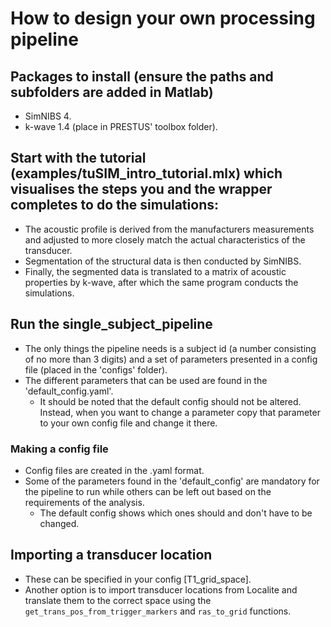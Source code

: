 # How to design your own processing pipeline
## Packages to install (ensure the paths and subfolders are added in Matlab)
- SimNIBS 4.
- k-wave 1.4 (place in PRESTUS' toolbox folder).

## Start with the tutorial (examples/tuSIM_intro_tutorial.mlx) which visualises the steps you and the wrapper completes to do the simulations:
- The acoustic profile is derived from the manufacturers measurements and adjusted to more closely match the actual characteristics of the transducer.
- Segmentation of the structural data is then conducted by SimNIBS.
- Finally, the segmented data is translated to a matrix of acoustic properties by k-wave, after which the same program conducts the simulations.

## Run the single_subject_pipeline
- The only things the pipeline needs is a subject id (a number consisting of no more than 3 digits) and a set of parameters presented in a config file (placed in the 'configs' folder).
- The different parameters that can be used are found in the 'default_config.yaml'.
    - It should be noted that the default config should not be altered. Instead, when you want to change a parameter copy that parameter to your own config file and change it there.

### Making a config file
- Config files are created in the .yaml format.
- Some of the parameters found in the 'default_config' are mandatory for the pipeline to run while others can be left out based on the requirements of the analysis.
    - The default config shows which ones should and don't have to be changed.

## Importing a transducer location
- These can be specified in your config [T1_grid_space].
- Another option is to import transducer locations from Localite and translate them to the correct space using the `get_trans_pos_from_trigger_markers` and `ras_to_grid` functions.